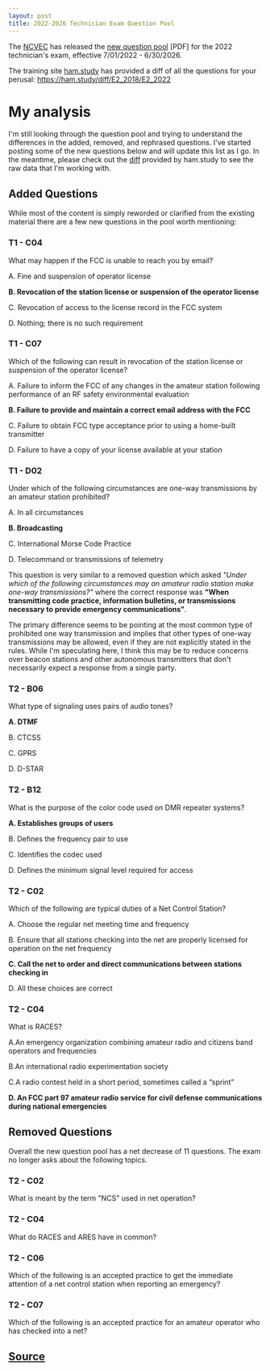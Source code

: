 ```yaml
---
layout: post
title: 2022-2026 Technician Exam Question Pool
---
```


The [NCVEC](http://www.ncvec.org/) has released the [new question pool](https://ncvec.org/downloads/Technician%20Pool%20and%20Syllabus%202022-2026%20Public%20Release%20Errata%20March%207%202022.pdf) [PDF]
for the 2022 technician's exam, effective 7/01/2022 - 6/30/2026.

The training site [ham.study](http://ham.study) has provided a diff of all the questions
for your perusal: https://ham.study/diff/E2_2018/E2_2022

# My analysis

I'm still looking through the question pool and trying to understand the differences in
the added, removed, and rephrased questions. I've started posting some of the new
questions below and will update this list as I go. In the meantime, please check out
the [diff](https://ham.study/diff/E2_2018/E2_2022) provided by ham.study to see
the raw data that I'm working with.

## Added Questions

While most of the content is simply reworded or clarified from the existing material there
are a few new questions in the pool worth mentioning:

### T1 - C04

What may happen if the FCC is unable to reach you by email?

A. Fine and suspension of operator license

**B. Revocation of the station license or suspension of the operator license**

C. Revocation of access to the license record in the FCC system

D. Nothing; there is no such requirement

### T1 - C07

Which of the following can result in revocation of the station license or suspension of the operator license?

A. Failure to inform the FCC of any changes in the amateur station following performance of an RF safety environmental evaluation

**B. Failure to provide and maintain a correct email address with the FCC**

C. Failure to obtain FCC type acceptance prior to using a home-built transmitter

D. Failure to have a copy of your license available at your station

### T1 - D02

Under which of the following circumstances are one-way transmissions by an amateur station prohibited?

A. In all circumstances

**B. Broadcasting**
    
C. International Morse Code Practice
    
D. Telecommand or transmissions of telemetry

This question is very similar to a removed question which asked _"Under which of the following
circumstances may an amateur radio station make one-way transmissions?"_ where the correct
response was **"When transmitting code practice, information bulletins, or transmissions necessary
to provide emergency communications"**.

The primary difference seems to be pointing at the most common type of prohibited one way
transmission and implies that other types of one-way transmissions may be allowed, even if
they are not explicitly stated in the rules. While I'm speculating here, I think this may
be to reduce concerns over beacon stations and other autonomous transmitters that don't
necessarily expect a response from a single party.

### T2 - B06

What type of signaling uses pairs of audio tones?

**A. DTMF**

B. CTCSS

C. GPRS

D. D-STAR

### T2 - B12

What is the purpose of the color code used on DMR repeater systems?

**A. Establishes groups of users**

B. Defines the frequency pair to use

C. Identifies the codec used

D. Defines the minimum signal level required for access

### T2 - C02

Which of the following are typical duties of a Net Control Station?

A. Choose the regular net meeting time and frequency

B. Ensure that all stations checking into the net are properly licensed for operation on the net frequency

**C. Call the net to order and direct communications between stations checking in**

D. All these choices are correct

### T2 - C04

What is RACES?

A.An emergency organization combining amateur radio and citizens band operators and frequencies

B.An international radio experimentation society

C.A radio contest held in a short period, sometimes called a “sprint”

**D. An FCC part 97 amateur radio service for civil defense communications during national emergencies**


## Removed Questions

Overall the new question pool has a net decrease of 11 questions. The exam no longer
asks about the following topics.

### T2 - C02

What is meant by the term "NCS" used in net operation? 

### T2 - C04

What do RACES and ARES have in common?

### T2 - C06

Which of the following is an accepted practice to get the immediate attention of a net control station when reporting an emergency?

### T2 - C07

Which of the following is an accepted practice for an amateur operator who has checked into a net? 

## [Source](https://www.reddit.com/r/amateurradio/comments/rvln5j/2022_technician_pool_is_out_see_what_changed_here/)
